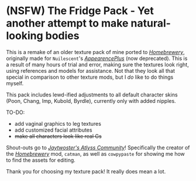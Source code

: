 # (NSFW) The Fridge Pack - Yet another attempt to make natural-looking bodies

This is a remake of an older texture pack of mine ported to [*Homebrewery*](https://thunderstore.io/c/atlyss/p/Catman232/Homebrewery/), originally made for `Nuilescent`'s [*AppearencePlus*](https://thunderstore.io/c/atlyss/p/Nuilescent/AppearancePlus/) (now deprecated). This is a result of many hours of trial and error, making sure the textures look right, using references and models for assistance. Not that they look all that special in comparison to other texture mods, but I *do* like to do things myself.

This pack includes lewd-ified adjustments to all default character skins (Poon, Chang, Imp, Kubold, Byrdle), currently only with added nipples.

TO-DO:
- add vaginal graphics to leg textures
- add customized facial attributes 
- ~~make all characters look like real Gs~~

Shout-outs go to [*Jaytwoster's Atlyss Community*](https://discord.gg/ThCeGAftT5)! Specifically the creator of the [*Homebrewery*](https://thunderstore.io/c/atlyss/p/Catman232/Homebrewery/) mod, `catman`, as well as `cowpypaste` for showing me how to find the assets for editing.

Thank you for choosing my texture pack! It really does mean a lot.
